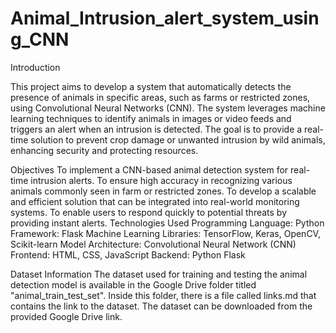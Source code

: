 # Animal_Intrusion_alert_system_using_CNN
Introduction

This project aims to develop a system that automatically detects the presence of animals in specific areas, such as farms or restricted zones, using Convolutional Neural Networks (CNN). The system leverages machine learning techniques to identify animals in images or video feeds and triggers an alert when an intrusion is detected. The goal is to provide a real-time solution to prevent crop damage or unwanted intrusion by wild animals, enhancing security and protecting resources.

Objectives
To implement a CNN-based animal detection system for real-time intrusion alerts.
To ensure high accuracy in recognizing various animals commonly seen in farm or restricted zones.
To develop a scalable and efficient solution that can be integrated into real-world monitoring systems.
To enable users to respond quickly to potential threats by providing instant alerts.
Technologies Used
Programming Language: Python
Framework: Flask
Machine Learning Libraries: TensorFlow, Keras, OpenCV, Scikit-learn
Model Architecture: Convolutional Neural Network (CNN)
Frontend: HTML, CSS, JavaScript
Backend: Python Flask


Dataset Information
The dataset used for training and testing the animal detection model is available in the Google Drive folder titled "animal_train_test_set". Inside this folder, there is a file called links.md that contains the link to the dataset. The dataset can be downloaded from the provided Google Drive link.
